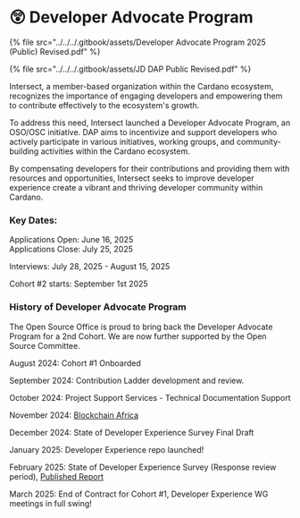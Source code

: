 # 😲 Developer Advocate Program

{% file src="../../../.gitbook/assets/Developer Advocate Program 2025 (Public) Revised.pdf" %}

{% file src="../../../.gitbook/assets/JD DAP Public Revised.pdf" %}

Intersect, a member-based organization within the Cardano ecosystem, recognizes the importance of engaging developers and empowering them to contribute effectively to the ecosystem's growth.

To address this need, Intersect launched a Developer Advocate Program, an OSO/OSC initiative. DAP aims to incentivize and support developers who actively participate in various initiatives, working groups, and community-building activities within the Cardano ecosystem.&#x20;

By compensating developers for their contributions and providing them with resources and opportunities, Intersect seeks to improve developer experience create a vibrant and thriving developer community within Cardano.

### Key Dates:&#x20;

Applications Open: June 16, 2025\
Applications Close: July 25, 2025

Interviews: July 28, 2025 - August 15, 2025

Cohort #2 starts: September 1st 2025

### History of Developer Advocate Program

The Open Source Office is proud to bring back the Developer Advocate Program for a 2nd Cohort. We are now further supported by the Open Source Committee.&#x20;

August 2024: Cohort #1 Onboarded

September 2024: Contribution Ladder development and review.

October 2024: Project Support Services - Technical Documentation Support

November 2024: [Blockchain Africa](https://github.com/wimsio/wimscardano/blob/main/Blockchain%20Conference%20Africa%2020%20Nov%202024.md)

December 2024: State of Developer Experience Survey Final Draft

January 2025: Developer Experience repo launched!

February 2025: State of Developer Experience Survey (Response review period), [Published Report](https://files.gitbook.com/v0/b/gitbook-x-prod.appspot.com/o/spaces%2FLBdnzp0eZpGri9sVpseI%2Fuploads%2FIemEu09Jt3x0xVDg1Yis%2FOSC%20Developer%20report%20v1.1.pdf?alt=media\&token=9c052741-2cf3-4112-8b05-ee6e00a1daa4)

March 2025: End of Contract for Cohort #1, Developer Experience WG meetings in full swing!&#x20;
